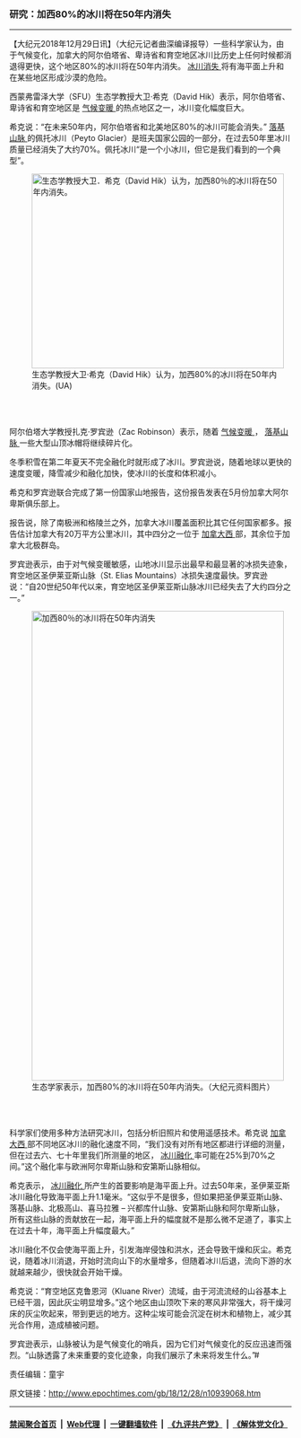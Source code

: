 ### 研究：加西80%的冰川将在50年内消失
------------------------

<p>
 【大纪元2018年12月29日讯】（大纪元记者曲深编译报导）一些科学家认为，由于气候变化，加拿大的阿尔伯塔省、卑诗省和育空地区冰川比历史上任何时候都消退得更快，这个地区80%的冰川将在50年内消失。
 <a href="http://www.epochtimes.com/gb/tag/%E5%86%B0%E5%B7%9D%E6%B6%88%E5%A4%B1.html">
  冰川消失
 </a>
 将有海平面上升和在某些地区形成沙漠的危险。
</p>
<p>
 西蒙弗雷泽大学（SFU）生态学教授大卫·希克（David Hik）表示，阿尔伯塔省、卑诗省和育空地区是
 <a href="http://www.epochtimes.com/gb/tag/%E6%B0%94%E5%80%99%E5%8F%98%E6%9A%96.html">
  气候变暖
 </a>
 的热点地区之一，冰川变化幅度巨大。
</p>
<p>
 希克说：“在未来50年内，阿尔伯塔省和北美地区80%的冰川可能会消失。”
 <a href="http://www.epochtimes.com/gb/tag/%E8%90%BD%E5%9F%BA%E5%B1%B1%E8%84%89.html">
  落基山脉
 </a>
 的佩托冰川（Peyto Glacier）是班夫国家公园的一部分，在过去50年里冰川质量已经消失了大约70%。佩托冰川“是一个小冰川，但它是我们看到的一个典型”。
</p>
<figure class="wp-caption aligncenter" id="attachment_10939082" style="width: 450px">
 <a href="http://i.epochtimes.com/assets/uploads/2018/12/David-Hik-UA-headshot-2016.jpg">
  <img alt="生态学教授大卫．希克（David Hik）认为，加西80％的冰川将在50年内消失。" class="size-medium wp-image-10939082" height="347" src="http://i.epochtimes.com/assets/uploads/2018/12/David-Hik-UA-headshot-2016-450x347.jpg" width="450"/>
 </a>
 <br/><figcaption class="wp-caption-text">
  生态学教授大卫·希克（David Hik）认为，加西80%的冰川将在50年内消失。(UA)
 </figcaption><br/>
</figure><br/>
<p>
 阿尔伯塔大学教授扎克·罗宾逊（Zac Robinson）表示，随着
 <a href="http://www.epochtimes.com/gb/tag/%E6%B0%94%E5%80%99%E5%8F%98%E6%9A%96.html">
  气候变暖
 </a>
 ，
 <a href="http://www.epochtimes.com/gb/tag/%E8%90%BD%E5%9F%BA%E5%B1%B1%E8%84%89.html">
  落基山脉
 </a>
 一些大型山顶冰帽将继续碎片化。
</p>
<p>
 冬季积雪在第二年夏天不完全融化时就形成了冰川。罗宾逊说，随着地球以更快的速度变暖，降雪减少和融化加快，使冰川的长度和体积减小。
</p>
<p>
 希克和罗宾逊联合完成了第一份国家山地报告，这份报告发表在5月份加拿大阿尔卑斯俱乐部上。
</p>
<p>
 报告说，除了南极洲和格陵兰之外，加拿大冰川覆盖面积比其它任何国家都多。报告估计加拿大有20万平方公里冰川，其中四分之一位于
 <a href="http://www.epochtimes.com/gb/tag/%E5%8A%A0%E6%8B%BF%E5%A4%A7%E8%A5%BF.html">
  加拿大西
 </a>
 部，其余位于加拿大北极群岛。
</p>
<p>
 罗宾逊表示，由于对气候变暖敏感，山地冰川显示出最早和最显著的冰损失迹象，育空地区圣伊莱亚斯山脉（St. Elias Mountains）冰损失速度最快。罗宾逊说：“自20世纪50年代以来，育空地区圣伊莱亚斯山脉冰川已经失去了大约四分之一。”
</p>
<figure class="wp-caption aligncenter" id="attachment_10939079" style="width: 450px">
 <a href="http://i.epochtimes.com/assets/uploads/2018/12/ice-trail_D1_1R1200x1200.jpg">
  <img alt="加西80％的冰川将在50年内消失" class="size-medium wp-image-10939079" height="837" src="http://i.epochtimes.com/assets/uploads/2018/12/ice-trail_D1_1R1200x1200-450x837.jpg" width="450"/>
 </a>
 <br/><figcaption class="wp-caption-text">
  生态学家表示，加西80%的冰川将在50年内消失。（大纪元资料图片）
 </figcaption><br/>
</figure><br/>
<p>
 科学家们使用多种方法研究冰川，包括分析旧照片和使用遥感技术。希克说
 <a href="http://www.epochtimes.com/gb/tag/%E5%8A%A0%E6%8B%BF%E5%A4%A7%E8%A5%BF.html">
  加拿大西
 </a>
 部不同地区冰川的融化速度不同，“我们没有对所有地区都进行详细的测量，但在过去六、七十年里我们所测量的地区，
 <a href="http://www.epochtimes.com/gb/tag/%E5%86%B0%E5%B7%9D%E8%9E%8D%E5%8C%96.html">
  冰川融化
 </a>
 率可能在25%到70%之间。”这个融化率与欧洲阿尔卑斯山脉和安第斯山脉相似。
</p>
<p>
 希克表示，
 <a href="http://www.epochtimes.com/gb/tag/%E5%86%B0%E5%B7%9D%E8%9E%8D%E5%8C%96.html">
  冰川融化
 </a>
 所产生的首要影响是海平面上升。过去50年来，圣伊莱亚斯冰川融化导致海平面上升1.1毫米。“这似乎不是很多，但如果把圣伊莱亚斯山脉、落基山脉、北极高山、喜马拉雅 – 兴都库什山脉、安第斯山脉和阿尔卑斯山脉，所有这些山脉的贡献放在一起，海平面上升的幅度就不是那么微不足道了，事实上在过去十年，海平面上升幅度最大。”
</p>
<p>
 冰川融化不仅会使海平面上升，引发海岸侵蚀和洪水，还会导致干燥和灰尘。希克说，随着冰川消退，开始时流向山下的水量增多，但随着冰川后退，流向下游的水就越来越少，很快就会开始干燥。
</p>
<p>
 希克说：“育空地区克鲁恩河（Kluane River）流域，由于河流流经的山谷基本上已经干涸，因此灰尘明显增多。”这个地区由山顶吹下来的寒风非常强大，将干燥河床的灰尘吹起来，带到更远的地方。这种尘埃可能会沉淀在树木和植物上，减少其光合作用，造成植被问题。
</p>
<p>
 罗宾逊表示，山脉被认为是气候变化的哨兵，因为它们对气候变化的反应迅速而强烈。“山脉透露了未来重要的变化迹象，向我们展示了未来将发生什么。”#
</p>
<p>
 责任编辑：童宇
</p>

原文链接：http://www.epochtimes.com/gb/18/12/28/n10939068.htm


------------------------
#### [禁闻聚合首页](https://github.com/gfw-breaker/banned-news/blob/master/README.md) &nbsp;|&nbsp; [Web代理](https://github.com/gfw-breaker/open-proxy/blob/master/README.md) &nbsp;|&nbsp; [一键翻墙软件](https://github.com/gfw-breaker/nogfw/blob/master/README.md) &nbsp;|&nbsp; [《九评共产党》](https://github.com/gfw-breaker/9ping.md/blob/master/README.md#九评之一评共产党是什么) &nbsp;|&nbsp; [《解体党文化》](https://github.com/gfw-breaker/jtdwh.md/blob/master/README.md#绪论)